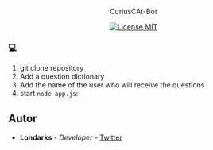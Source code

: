 <p align="center">CuriusCAt-Bot</p>
<p align="center">
  <a href="https://opensource.org/licenses/MIT">
    <img src="https://img.shields.io/badge/License-MIT-blue.svg" alt="License MIT">
  </a>
</p>



### :computer:
 
1. git clone repository
2. Add a question dictionary
3. Add the name of the user who will receive the questions
4. start  ``` node app.js ```:

## Autor
- **Londarks** - _Developer_ - [Twitter](https://twitter.com/londarks)
